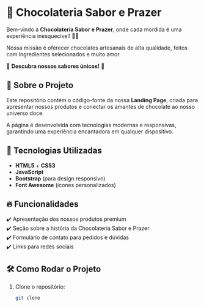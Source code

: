 # 🍫 Chocolateria Sabor e Prazer

Bem-vindo à **Chocolateria Sabor e Prazer**, onde cada mordida é uma experiência inesquecível! 🍬✨  

Nossa missão é oferecer chocolates artesanais de alta qualidade, feitos com ingredientes selecionados e muito amor.  

🌟 **Descubra nossos sabores únicos!** 🌟  

## 🚀 Sobre o Projeto  

Este repositório contém o código-fonte da nossa **Landing Page**, criada para apresentar nossos produtos e conectar os amantes de chocolate ao nosso universo doce.  

A página é desenvolvida com tecnologias modernas e responsivas, garantindo uma experiência encantadora em qualquer dispositivo.  

## 🎨 Tecnologias Utilizadas  

- **HTML5** + **CSS3**  
- **JavaScript**  
- **Bootstrap** (para design responsivo)  
- **Font Awesome** (ícones personalizados)  

## 🔥 Funcionalidades  

✔️ Apresentação dos nossos produtos premium  
✔️ Seção sobre a história da Chocolateria Sabor e Prazer  
✔️ Formulário de contato para pedidos e dúvidas  
✔️ Links para redes sociais  

## 🛠️ Como Rodar o Projeto  

1. Clone o repositório:  
   ```sh
   git clone 
